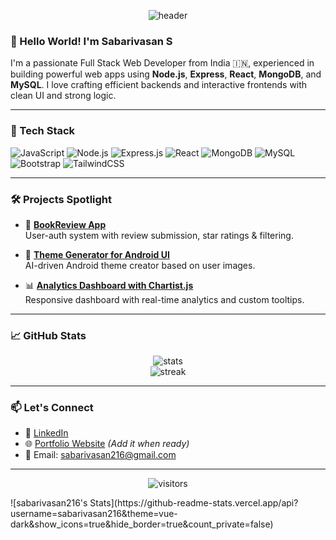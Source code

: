 <!-- Profile Banner (optional but eye-catching) -->
<p align="center">
  <img src="https://capsule-render.vercel.app/api?type=waving&color=0F2027,203A43,2C5364&height=200&section=header&text=Sabarivasan%20S&fontSize=40&fontColor=fff" alt="header" />
</p>

### 👋 Hello World! I'm Sabarivasan S

I'm a passionate Full Stack Web Developer from India 🇮🇳, experienced in building powerful web apps using **Node.js**, **Express**, **React**, **MongoDB**, and **MySQL**. I love crafting efficient backends and interactive frontends with clean UI and strong logic.

---

### 🚀 Tech Stack
![JavaScript](https://img.shields.io/badge/-JavaScript-black?style=flat-square&logo=javascript)
![Node.js](https://img.shields.io/badge/-Node.js-black?style=flat-square&logo=node.js)
![Express.js](https://img.shields.io/badge/-Express.js-black?style=flat-square&logo=express)
![React](https://img.shields.io/badge/-React-black?style=flat-square&logo=react)
![MongoDB](https://img.shields.io/badge/-MongoDB-black?style=flat-square&logo=mongodb)
![MySQL](https://img.shields.io/badge/-MySQL-black?style=flat-square&logo=mysql)
![Bootstrap](https://img.shields.io/badge/-Bootstrap-black?style=flat-square&logo=bootstrap)
![TailwindCSS](https://img.shields.io/badge/-TailwindCSS-black?style=flat-square&logo=tailwind-css)

---

### 🛠️ Projects Spotlight

- 🚀 [**BookReview App**](https://github.com/sabarivasan216/book-review-app)  
  User-auth system with review submission, star ratings & filtering.

- 🎨 [**Theme Generator for Android UI**](https://github.com/sabarivasan216/theme-generator)  
  AI-driven Android theme creator based on user images.

- 📊 [**Analytics Dashboard with Chartist.js**](https://github.com/sabarivasan216/dashboard-analytics)  
  Responsive dashboard with real-time analytics and custom tooltips.

---

### 📈 GitHub Stats

<p align="center">
  <img src="https://github-readme-stats.vercel.app/api?username=sabarivasan216&show_icons=true&theme=radical" alt="stats" />
  <br/>
  <img src="https://github-readme-streak-stats.herokuapp.com/?user=sabarivasan216&theme=radical" alt="streak" />
</p>

---

### 📫 Let's Connect

- 💼 [LinkedIn](https://www.linkedin.com/in/sabarivasan216/)
- 🌐 [Portfolio Website](#) *(Add it when ready)*
- 📧 Email: sabarivasan216@gmail.com

---

<p align="center">
  <img src="https://visitor-badge.laobi.icu/badge?page_id=sabarivasan216" alt="visitors"/>
</p>


<!---
sabarivasan216/sabarivasan216 is a ✨ special ✨ repository because its `README.md` (this file) appears on your GitHub profile.
You can click the Preview link to take a look at your changes.
--->![sabarivasan216's Stats](https://github-readme-stats.vercel.app/api?username=sabarivasan216&theme=vue-dark&show_icons=true&hide_border=true&count_private=false)
